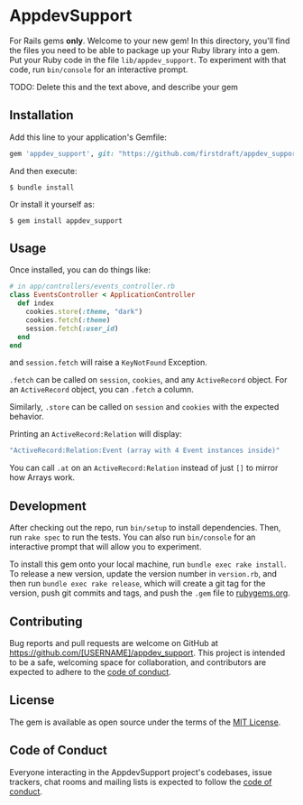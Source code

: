 # AppdevSupport

For Rails gems **only**.
Welcome to your new gem! In this directory, you'll find the files you need to be able to package up your Ruby library into a gem. Put your Ruby code in the file `lib/appdev_support`. To experiment with that code, run `bin/console` for an interactive prompt.

TODO: Delete this and the text above, and describe your gem

## Installation

Add this line to your application's Gemfile:

```ruby
gem 'appdev_support', git: "https://github.com/firstdraft/appdev_support"
```

And then execute:

    $ bundle install

Or install it yourself as:

    $ gem install appdev_support

## Usage

Once installed, you can do things like:

```ruby
# in app/controllers/events_controller.rb
class EventsController < ApplicationController 
  def index
    cookies.store(:theme, "dark")
    cookies.fetch(:theme)
    session.fetch(:user_id)
  end
end
```

and `session.fetch` will raise a `KeyNotFound` Exception.

`.fetch` can be called on `session`, `cookies`, and any `ActiveRecord` object. For an `ActiveRecord` object, you can `.fetch` a column.

Similarly, `.store` can be called on `session` and `cookies` with the expected behavior. 

Printing an `ActiveRecord:Relation` will display:

```ruby
"ActiveRecord:Relation:Event (array with 4 Event instances inside)"
```

You can call `.at` on an `ActiveRecord:Relation` instead of just `[]` to mirror how Arrays work.


## Development

After checking out the repo, run `bin/setup` to install dependencies. Then, run `rake spec` to run the tests. You can also run `bin/console` for an interactive prompt that will allow you to experiment.

To install this gem onto your local machine, run `bundle exec rake install`. To release a new version, update the version number in `version.rb`, and then run `bundle exec rake release`, which will create a git tag for the version, push git commits and tags, and push the `.gem` file to [rubygems.org](https://rubygems.org).

## Contributing

Bug reports and pull requests are welcome on GitHub at https://github.com/[USERNAME]/appdev_support. This project is intended to be a safe, welcoming space for collaboration, and contributors are expected to adhere to the [code of conduct](https://github.com/[USERNAME]/appdev_support/blob/master/CODE_OF_CONDUCT.md).


## License

The gem is available as open source under the terms of the [MIT License](https://opensource.org/licenses/MIT).

## Code of Conduct

Everyone interacting in the AppdevSupport project's codebases, issue trackers, chat rooms and mailing lists is expected to follow the [code of conduct](https://github.com/[USERNAME]/appdev_support/blob/master/CODE_OF_CONDUCT.md).
